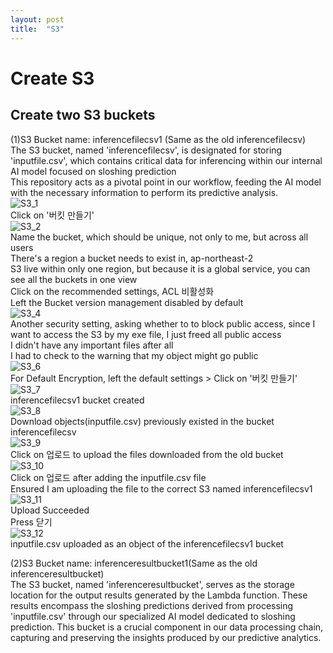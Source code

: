 ```yaml
---
layout: post
title:  "S3"
---
```


# Create S3
## Create two S3 buckets
(1)S3 Bucket name: inferencefilecsv1 (Same as the old inferencefilecsv)<br/>
The S3 bucket, named 'inferencefilecsv', is designated for storing 'inputfile.csv', which contains critical data for inferencing within our internal AI model focused on sloshing prediction <br/>
This repository acts as a pivotal point in our workflow, feeding the AI model with the necessary information to perform its predictive analysis. <br/>
![S3_1](https://github.com/growingpenguin/growingpenguin.github.io/assets/110277903/6a12592e-f595-4d36-b189-ffb7f3312a9c) <br/>
Click on '버킷 만들기' <br/>
![S3_2](https://github.com/growingpenguin/growingpenguin.github.io/assets/110277903/20aaf6d2-2c44-4ea3-9540-a2e82b65ebb3) <br/>
Name the bucket, which should be unique, not only to me, but across all users <br/>
There's a region a bucket needs to exist in, ap-northeast-2 <br/>
S3 live within only one region, but because it is a global service, you can see all the buckets in one view <br/>
Click on the recommended settings, ACL 비활성화 <br/>
Left the Bucket version management disabled by default <br/>
![S3_4](https://github.com/growingpenguin/growingpenguin.github.io/assets/110277903/df03b615-ade6-476d-88b6-1fb319fb1772) <br/>
Another security setting, asking whether to to block public access, since I want to access the S3 by my exe file, I just freed all public access <br/>
I didn't have any important files after all <br/>
I had to check to the warning that my object might go public <br/>
![S3_6](https://github.com/growingpenguin/growingpenguin.github.io/assets/110277903/fd025d2f-597a-41eb-aa0a-711ce2c84fb6) <br/>
For Default Encryption, left the default settings > Click on '버킷 만들기' <br/>
![S3_7](https://github.com/growingpenguin/growingpenguin.github.io/assets/110277903/18d7d83f-eb13-472f-a994-0b234c1cb02d) <br/>
inferencefilecsv1 bucket created <br/>
![S3_8](https://github.com/growingpenguin/growingpenguin.github.io/assets/110277903/1607d8bd-fe4d-44c1-b0e4-fa052deb818c) <br/>
Download objects(inputfile.csv) previously existed in the bucket inferencefilecsv <br/>
![S3_9](https://github.com/growingpenguin/growingpenguin.github.io/assets/110277903/58184cb6-c89a-4093-93c8-87ced6ac99c8) <br/>
Click on 업로드 to upload the files downloaded from the old bucket <br/>
![S3_10](https://github.com/growingpenguin/growingpenguin.github.io/assets/110277903/8a451158-8044-46e7-a9b6-d3315c7e2137) <br/>
Click on 업로드 after adding the inputfile.csv file <br/>
Ensured I am uploading the file to the correct S3 named inferencefilecsv1 <br/>
![S3_11](https://github.com/growingpenguin/growingpenguin.github.io/assets/110277903/456dcd2d-3e3a-4b8d-8f86-67e1aa672475) <br/>
Upload Succeeded <br/>
Press 닫기 <br/>
![S3_12](https://github.com/growingpenguin/growingpenguin.github.io/assets/110277903/384ac238-b951-4c2e-8306-58ca3502661b) <br/>
inputfile.csv uploaded as an object of the inferencefilecsv1 bucket <br/>



(2)S3 Bucket name: inferenceresultbucket1(Same as the old inferenceresultbucket) <br/>
The S3 bucket, named 'inferenceresultbucket', serves as the storage location for the output results generated by the Lambda function. These results encompass the sloshing predictions derived from processing 'inputfile.csv' through our specialized AI model dedicated to sloshing prediction. This bucket is a crucial component in our data processing chain, capturing and preserving the insights produced by our predictive analytics. <br/>
